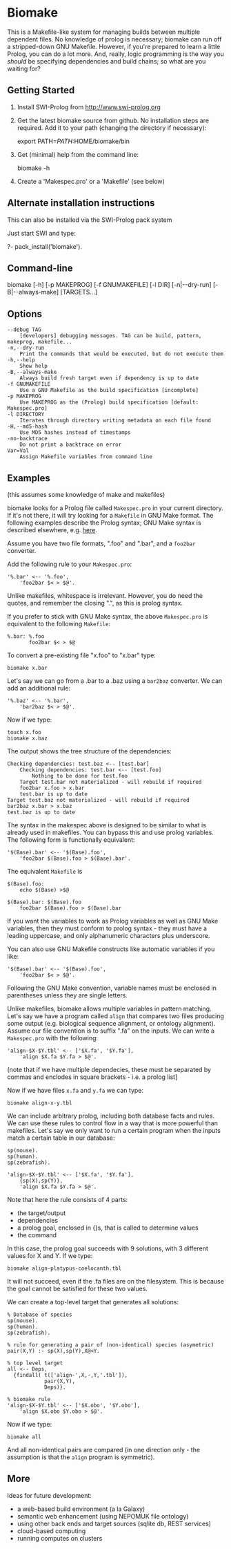 Biomake
=======

This is a Makefile-like system for managing builds between multiple
dependent files. No knowledge of prolog is necessary; biomake can
run off a stripped-down GNU Makefile. However, if you're prepared to
learn a little Prolog, you can do a lot more. And, really, logic
programming is the way you _should_ be specifying dependencies and
build chains; so what are you waiting for?

Getting Started
---------------

1. Install SWI-Prolog from http://www.swi-prolog.org

2. Get the latest biomake source from github. No installation steps are
required. Add it to your path (changing the directory if necessary):

    export PATH=$PATH:$HOME/biomake/bin

3. Get (minimal) help from the command line:

    biomake -h

4. Create a 'Makespec.pro' or a 'Makefile' (see below)

Alternate installation instructions
-----------------------------------

This can also be installed via the SWI-Prolog pack system

Just start SWI and type:

   ?- pack_install('biomake').

Command-line
------------

  biomake [-h] [-p MAKEPROG] [-f GNUMAKEFILE] [-l DIR] [-n|--dry-run] [-B|--always-make] [TARGETS...]

Options
-------

```
--debug TAG
    [developers] debugging messages. TAG can be build, pattern, makeprog, makefile...
-n,--dry-run 
    Print the commands that would be executed, but do not execute them
-h,--help 
    Show help
-B,--always-make 
    Always build fresh target even if dependency is up to date
-f GNUMAKEFILE
    Use a GNU Makefile as the build specification [incomplete]
-p MAKEPROG
    Use MAKEPROG as the (Prolog) build specification [default: Makespec.pro]
-l DIRECTORY
    Iterates through directory writing metadata on each file found
-H,--md5-hash 
    Use MD5 hashes instead of timestamps
-no-backtrace 
    Do not print a backtrace on error
Var=Val 
    Assign Makefile variables from command line
```

Examples
--------

(this assumes some knowledge of make and makefiles)

biomake looks for a Prolog file called `Makespec.pro` in your
current directory. If it's not there, it will try looking for a
`Makefile` in GNU Make format. The following examples describe the
Prolog syntax; GNU Make syntax is described elsewhere,
e.g. [here](https://www.gnu.org/software/make/manual/html_node/index.html).

Assume you have two file formats, ".foo" and ".bar", and a `foo2bar`
converter.

Add the following rule to your `Makespec.pro`:

    '%.bar' <-- '%.foo',
        'foo2bar $< > $@'.

Unlike makefiles, whitespace is irrelevant. However, you
do need the quotes, and remember the closing ".",
as this is prolog syntax.

If you prefer to stick with GNU Make syntax,
the above `Makespec.pro` is equivalent to the following `Makefile`:

    %.bar: %.foo
    	   foo2bar $< > $@

To convert a pre-existing file "x.foo" to "x.bar" type:

    biomake x.bar

Let's say we can go from a .bar to a .baz using a `bar2baz`
converter. We can add an additional rule:

    '%.baz' <-- '%.bar',
        'bar2baz $< > $@'.

Now if we type:

    touch x.foo
    biomake x.baz

The output shows the tree structure of the dependencies:

    Checking dependencies: test.baz <-- [test.bar]
        Checking dependencies: test.bar <-- [test.foo]
            Nothing to be done for test.foo
        Target test.bar not materialized - will rebuild if required
        foo2bar x.foo > x.bar
        test.bar is up to date
    Target test.baz not materialized - will rebuild if required
    bar2baz x.bar > x.baz
    test.baz is up to date

The syntax in the makespec above is designed to be similar to what is
already used in makefiles. You can bypass this and use prolog
variables. The following form is functionally equivalent:

    '$(Base).bar' <-- '$(Base).foo',
        'foo2bar $(Base).foo > $(Base).bar'.

The equivalent `Makefile` is

    $(Base).foo:
    	echo $(Base) >$@

    $(Base).bar: $(Base).foo
    	foo2bar $(Base).foo > $(Base).bar

If you want the variables to work as Prolog variables as well
as GNU Make variables, then they must conform to prolog syntax -
they must have a leading uppercase, and only alphanumeric characters plus underscore.

You can also use GNU Makefile constructs like automatic variables if you like:

    '$(Base).bar' <-- '$(Base).foo',
        'foo2bar $< > $@'.

Following the GNU Make convention, variable names must be enclosed in
parentheses unless they are single letters.

Unlike makefiles, biomake allows multiple variables in pattern
matching. Let's say we have a program called `align` that compares two
files producing some output (e.g. biological sequence alignment, or
ontology alignment). Assume our file convention is to suffix ".fa" on
the inputs.  We can write a `Makespec.pro` with the following:

    'align-$X-$Y.tbl' <-- ['$X.fa', '$Y.fa'],
        'align $X.fa $Y.fa > $@'.

(note that if we have multiple dependecies, these must be separated by
commas and enclodes in square brackets - i.e. a prolog list]

Now if we have files `x.fa` and `y.fa` we can type:

    biomake align-x-y.tbl

We can include arbitrary prolog, including both database facts and
rules. We can use these rules to control flow in a way that is more
powerful than makefiles. Let's say we only want to run a certain
program when the inputs match a certain table in our database:

    sp(mouse).
    sp(human).
    sp(zebrafish).

    'align-$X-$Y.tbl' <-- ['$X.fa', '$Y.fa'],
        {sp(X),sp(Y)},
        'align $X.fa $Y.fa > $@'.

Note that here the rule consists of 4 parts:

 * the target/output
 * dependencies
 * a prolog goal, enclosed in {}s, that is called to determine values
 * the command

In this case, the prolog goal succeeds with 9 solutions, with 3
different values for X and Y. If we type:

    biomake align-platypus-coelocanth.tbl

It will not succeed, even if the .fa files are on the filesystem. This
is because the goal cannot be satisfied for these two values.

We can create a top-level target that generates all solutions:

    % Database of species
    sp(mouse).
    sp(human).
    sp(zebrafish).

    % rule for generating a pair of (non-identical) species (asymetric)
    pair(X,Y) :- sp(X),sp(Y),X@<Y.

    % top level target
    all <-- Deps, 
      {findall( t(['align-',X,-,Y,'.tbl']),
                pair(X,Y),
                Deps)}.

    % biomake rule
    'align-$X-$Y.tbl' <-- ['$X.obo', '$Y.obo'],
        'align $X.obo $Y.obo > $@'.

Now if we type:

    biomake all

And all non-identical pairs are compared (in one direction only - the
assumption is that the `align` program is symmetric).

More
----

Ideas for future development:

* a web-based build environment (a la Galaxy)
* semantic web enhancement (using NEPOMUK file ontology)
* using other back ends and target sources (sqlite db, REST services)
* cloud-based computing
* running computes on clusters
